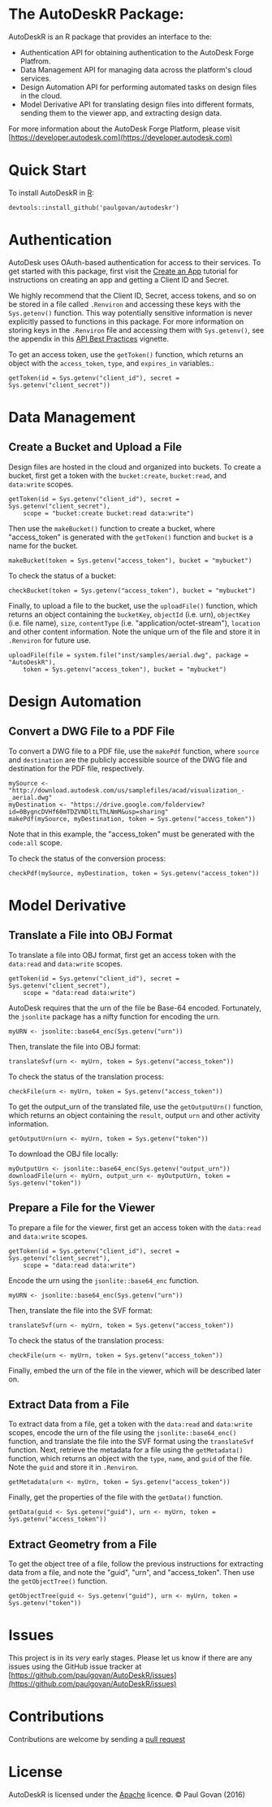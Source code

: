 # The AutoDeskR Package:
AutoDeskR is an R package that provides an interface to the:
* Authentication API for obtaining authentication to the AutoDesk Forge Platfrom.
* Data Management API for managing data across the platform's cloud services. 
* Design Automation API for performing automated tasks on design files in the cloud.
* Model Derivative API for translating design files into different formats, sending them to the viewer app, and extracting design data.

For more information about the AutoDesk Forge Platform, please visit [https://developer.autodesk.com](https://developer.autodesk.com)

# Quick Start
To install AutoDeskR in [R](https://www.r-project.org):

```
devtools::install_github('paulgovan/autodeskr')
```

# Authentication
AutoDesk uses OAuth-based authentication for access to their services. To get started with this package, first visit the [Create an App](https://developer.autodesk.com/en/docs/oauth/v2/tutorials/create-app/) tutorial for instructions on creating an app and getting a Client ID and Secret. 

We highly recommend that the Client ID, Secret, access tokens, and so on be stored in a file called `.Renviron` and accessing these keys with the `Sys.getenv()` function. This way potentially sensitive information is never explicitly passed to functions in this package. For more information on storing keys in the `.Renviron` file and accessing them with `Sys.getenv()`, see the appendix in this [API Best Practices](https://cran.r-project.org/web/packages/httr/vignettes/api-packages.html) vignette.  

To get an access token, use the `getToken()` function, which returns an object with the `access_token`, `type`, and `expires_in` variables.:

```
getToken(id = Sys.getenv("client_id"), secret = Sys.getenv("client_secret"))
```

# Data Management
## Create a Bucket and Upload a File
Design files are hosted in the cloud and organized into buckets. To create a bucket, first get a token with the `bucket:create`, `bucket:read`, and `data:write` scopes. 

```
getToken(id = Sys.getenv("client_id"), secret = Sys.getenv("client_secret"), 
    scope = "bucket:create bucket:read data:write")
```

Then use the `makeBucket()` function to create a bucket, where "access_token" is generated with the `getToken()` function and `bucket` is a name for the bucket. 

```
makeBucket(token = Sys.getenv("access_token"), bucket = "mybucket")
```

To check the status of a bucket:

```
checkBucket(token = Sys.getenv("access_token"), bucket = "mybucket")
```

Finally, to upload a file to the bucket, use the `uploadFile()` function, which returns an object containing the `bucketKey`, `objectId` (i.e. urn), `objectKey` (i.e. file name), `size`, `contentType` (i.e. "application/octet-stream"), `location` and other content information. Note the unique urn of the file and store it in `.Renviron` for future use. 

```
uploadFile(file = system.file("inst/samples/aerial.dwg", package = "AutoDeskR"),
    token = Sys.getenv("access_token"), bucket = "mybucket")
```

# Design Automation
##  Convert a DWG File to a PDF File
To convert a DWG file to a PDF file, use the `makePdf` function, where `source` and `destination` are the publicly accessible source of the DWG file and destination for the PDF file, respectively. 

```
mySource <- "http://download.autodesk.com/us/samplefiles/acad/visualization_-_aerial.dwg"
myDestination <- "https://drive.google.com/folderview?id=0BygncDVHf60mTDZVNDltLThLNmM&usp=sharing"
makePdf(mySource, myDestination, token = Sys.getenv("access_token"))
```

Note that in this example, the "access_token" must be generated with the `code:all` scope.


To check the status of the conversion process:

```
checkPdf(mySource, myDestination, token = Sys.getenv("access_token"))
```

# Model Derivative

## Translate a File into OBJ Format
To translate a file into OBJ format, first get an access token with the `data:read` and `data:write` scopes.

```
getToken(id = Sys.getenv("client_id"), secret = Sys.getenv("client_secret"), 
    scope = "data:read data:write")
```

AutoDesk requires that the urn of the file be Base-64 encoded. Fortunately, the `jsonlite` package has a nifty function for encoding the urn. 

```
myURN <- jsonlite::base64_enc(Sys.getenv("urn"))
```

Then, translate the file into OBJ format:

```
translateSvf(urn <- myUrn, token = Sys.getenv("access_token"))
```

To check the status of the translation process:

```
checkFile(urn <- myUrn, token = Sys.getenv("access_token"))
```

To get the output_urn of the translated file, use the `getOutputUrn()` function, which returns an object containing the `result`, output `urn` and other activity information.

```
getOutputUrn(urn <- myUrn, token = Sys.getenv("token"))
```

To download the OBJ file locally:

```
myOutputUrn <- jsonlite::base64_enc(Sys.getenv("output_urn"))
downloadFile(urn <- myUrn, output_urn <- myOutputUrn, token = Sys.getenv("token"))
```

## Prepare a File for the Viewer
To prepare a file for the viewer, first get an access token with the `data:read` and `data:write` scopes.

```
getToken(id = Sys.getenv("client_id"), secret = Sys.getenv("client_secret"), 
    scope = "data:read data:write")
```

Encode the urn using the `jsonlite::base64_enc` function. 

```
myURN <- jsonlite::base64_enc(Sys.getenv("urn"))
```

Then, translate the file into the SVF format:

```
translateSvf(urn <- myUrn, token = Sys.getenv("access_token"))
```

To check the status of the translation process:

```
checkFile(urn <- myUrn, token = Sys.getenv("access_token"))
```

Finally, embed the urn of the file in the viewer, which will be described later on.

## Extract Data from a File
To extract data from a file, get a token with the `data:read` and `data:write` scopes, encode the urn of the file using the `jsonlite::base64_enc()` function, and translate the file into the SVF format using the `translateSvf` function.  Next, retrieve the metadata for a file using the `getMetadata()` function, which returns an object with the `type`, `name`, and `guid` of the file. Note the `guid` and store it in `.Renviron`.

```
getMetadata(urn <- myUrn, token = Sys.getenv("access_token"))
```

Finally, get the properties of the file with the `getData()` function.

```
getData(guid <- Sys.getenv("guid"), urn <- myUrn, token = Sys.getenv("access_token"))
```

## Extract Geometry from a File
To get the object tree of a file, follow the previous instructions for extracting data from a file, and note the "guid", "urn", and "access_token". Then use the `getObjectTree()` function.

```
getObjectTree(guid <- Sys.getenv("guid"), urn <- myUrn, token = Sys.getenv("token"))
```

# Issues
This project is in its *very* early stages. Please let us know if there are any issues using the GitHub issue tracker at [https://github.com/paulgovan/AutoDeskR/issues](https://github.com/paulgovan/AutoDeskR/issues)

# Contributions
Contributions are welcome by sending a [pull request](https://github.com/paulgovan/AutoDeskR/pulls)

# License
AutoDeskR is licensed under the [Apache](http://www.apache.org/licenses/LICENSE-2.0) licence. &copy; Paul Govan (2016)


